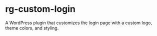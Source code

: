 # rg-custom-login
 A WordPress plugin that customizes the login page with a custom logo, theme colors, and styling.
